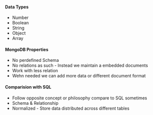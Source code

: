 
#### Data Types
- Number
- Boolean
- String
- Object
- Array

#### MongoDB Properties
- No perdefined Schema
- No relations as such - Instead we maintain a embedded documents
- Work with less relation
- Wehn needed we can add more data or different document format

#### Comparision with SQL
- Follow opposite concept or philosophy compare to SQL sometimes
- Schema & Relationship
- Normalized - Store data distributed across different tables
